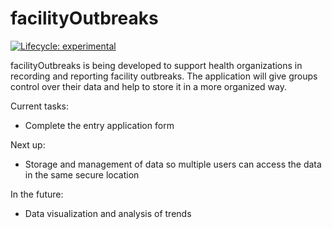 
<!-- README.md is generated from README.Rmd. Please edit that file -->

# facilityOutbreaks

<!-- badges: start -->

[![Lifecycle:
experimental](https://img.shields.io/badge/lifecycle-experimental-orange.svg)](https://lifecycle.r-lib.org/articles/stages.html#experimental)
<!-- badges: end -->

facilityOutbreaks is being developed to support health organizations in
recording and reporting facility outbreaks. The application will give
groups control over their data and help to store it in a more organized
way.

Current tasks:

- Complete the entry application form

Next up:

- Storage and management of data so multiple users can access the data
  in the same secure location

In the future:

- Data visualization and analysis of trends

